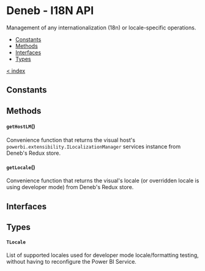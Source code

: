 # Deneb - I18N API

Management of any internationalization (18n) or locale-specific operations.

-   [Constants](#constants)
-   [Methods](#methods)
-   [Interfaces](#interfaces)
-   [Types](#types)

[< index](../README.md)

## Constants

## Methods

#### `getHostLM`()

Convenience function that returns the visual host's `powerbi.extensibility.ILocalizationManager` services instance from Deneb's Redux store.

#### `getLocale`()

Convenience function that returns the visual's locale (or overridden locale is using developer mode) from Deneb's Redux store.

## Interfaces

## Types

#### `TLocale`

List of supported locales used for developer mode locale/formatting testing, without having to reconfigure the Power BI Service.

